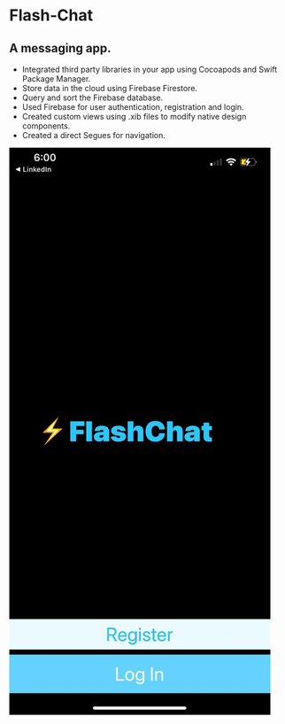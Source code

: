 
# Flash-Chat

## A messaging app.

* Integrated third party libraries in your app using Cocoapods and Swift Package Manager.
* Store data in the cloud using Firebase Firestore.
* Query and sort the Firebase database.
* Used Firebase for user authentication, registration and login.
* Created custom views using .xib files to modify native design components.
* Created a direct Segues for navigation.

![Chat App](Documentation/Chat1.jpeg)
